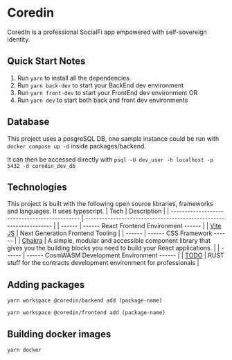# Coredin

CoredIn is a professional SocialFi app empowered with self-sovereign identity.

## Quick Start Notes

1.  Run `yarn` to install all the dependencies
2.  Run `yarn back-dev` to start your BackEnd dev environment
3.  Run `yarn front-dev` to start your FrontEnd dev environment
OR
2. Run `yarn dev` to start both back and front dev environments

## Database
This project uses a posgreSQL DB, one sample instance could be run with `docker compose up -d` inside packages/backend.

It can then be accessed directly with `psql -U dev_user -h localhost -p 5432 -d coredin_dev_db`

## Technologies

This project is built with the following open source libraries, frameworks and languages. It uses typescript.
| Tech | Description |
| --------------------------------------------- | ------------------------------------------------------------------ |
| ------ | ------ React Frontend Environment ------ |
| [Vite JS](https://vitejs.dev/) | Next Generation Frontend Tooling |
| ------ | ------ CSS Framework ------ |
| [Chakra](https://chakra-ui.com/) | A simple, modular and accessible component library that gives you the building blocks you need to build your React applications. |
| ------ | ------ CosmWASM Development Environment ------ |
| [TODO]() | RUST stuff for the contracts development environment for professionals |

## Adding packages

```
yarn workspace @coredin/backend add (package-name)

yarn workspace @coredin/frontend add (package-name)
```

## Building docker images

```
yarn docker
```